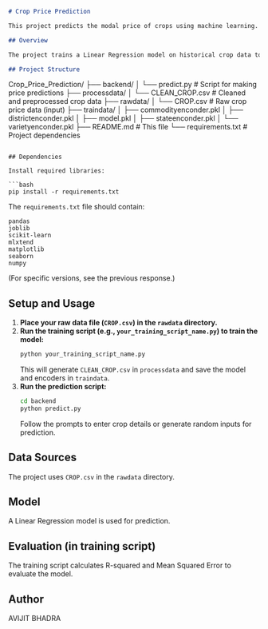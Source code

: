 ```markdown
# Crop Price Prediction

This project predicts the modal price of crops using machine learning.

## Overview

The project trains a Linear Regression model on historical crop data to predict prices based on input features like commodity, variety, grade, location, and min/max prices.

## Project Structure

```
Crop_Price_Prediction/
├── backend/
│   └── predict.py         # Script for making price predictions
├── processdata/
│   └── CLEAN_CROP.csv     # Cleaned and preprocessed crop data
├── rawdata/
│   └── CROP.csv           # Raw crop price data (input)
├── traindata/
│   ├── commodityenconder.pkl
│   ├── districtenconder.pkl
│   ├── model.pkl
│   ├── stateenconder.pkl
│   └── varietyenconder.pkl
├── README.md              # This file
└── requirements.txt       # Project dependencies
```

## Dependencies

Install required libraries:

```bash
pip install -r requirements.txt
```

The `requirements.txt` file should contain:

```
pandas
joblib
scikit-learn
mlxtend
matplotlib
seaborn
numpy
```

(For specific versions, see the previous response.)

## Setup and Usage

1.  **Place your raw data file (`CROP.csv`) in the `rawdata` directory.**
2.  **Run the training script (e.g., `your_training_script_name.py`) to train the model:**
    ```bash
    python your_training_script_name.py
    ```
    This will generate `CLEAN_CROP.csv` in `processdata` and save the model and encoders in `traindata`.
3.  **Run the prediction script:**
    ```bash
    cd backend
    python predict.py
    ```
    Follow the prompts to enter crop details or generate random inputs for prediction.

## Data Sources

The project uses `CROP.csv` in the `rawdata` directory.

## Model

A Linear Regression model is used for prediction.

## Evaluation (in training script)

The training script calculates R-squared and Mean Squared Error to evaluate the model.

## Author

AVIJIT BHADRA
